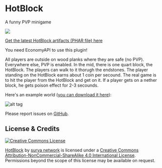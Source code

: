 # HotBlock
A funny PVP minigame

![](https://poggit.pmmp.io/ci.badge/survanetwork/HotBlock/HotBlock)

[Get the latest HotBlock artifacts (PHAR file) here](https://poggit.pmmp.io/ci/survanetwork/HotBlock/HotBlock)

You need EconomyAPI to use this plugin!

All players are outside on wood planks where they are safe (no PVP).
Everywhere else, PVP is enabled.
In the mid, there is one quart block, the HotBlock.
The players can walk to it thorugh the endstones.
The player standing on the HotBlock earns about 1 coin per secound.
The real game is to hit the player from the HotBlock and get on it.
If a player gets on a nether block, he gets poison effect for 2-3 secounds.

Here's an example world ([you can download it here](https://github.com/survanetwork/HotBlock/files/1120370/HotBlock.zip)):

![alt tag](http://i.imgur.com/TgobyZ1.jpg)

Please report issues on [GitHub](https://github.com/survanetwork/HotBlock/issues).

## License & Credits
[![Creative Commons License](https://i.creativecommons.org/l/by-nc-sa/4.0/88x31.png)](http://creativecommons.org/licenses/by-nc-sa/4.0/)

[HotBlock](https://github.com/survanetwork/HotBlock) by [surva network](https://github.com/survanetwork) is licensed under a [Creative Commons Attribution-NonCommercial-ShareAlike 4.0 International License](http://creativecommons.org/licenses/by-nc-sa/4.0/). Permissions beyond the scope of this license may be available on request.
